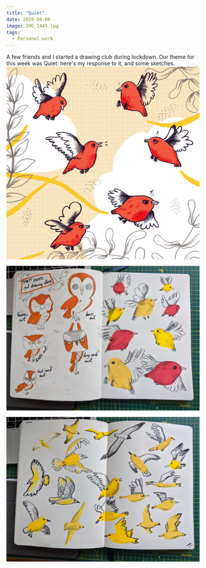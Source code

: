```yaml
---
title: "Quiet"
date: 2020-04-06
image: IMG_1445.jpg
tags:
  - Personal work
---
```


A few friends and I started a drawing club during lockdown. Our theme for this week was Quiet: here's my response to it, and some sketches.
![Quiet](IMG_1445.jpg)

![Quiet sketch 1](IMG_20200406_161429.jpg)

![Quiet sketch 2](IMG_20200406_161421.jpg)
